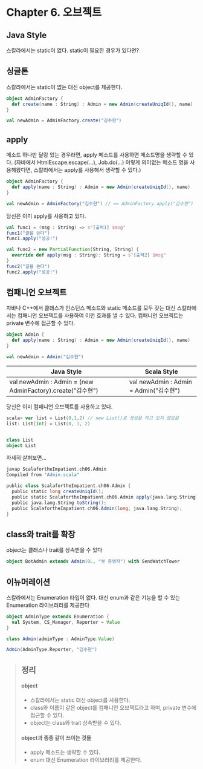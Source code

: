 # Chapter 6. 오브젝트

## Java Style
스칼라에서는 static이 없다. static이 필요한 경우가 있다면?

## 싱글톤
스칼라에서는 static이 없는 대신 object를 제공한다.
```scala
object AdminFactory {
  def create(name : String) : Admin = new Admin(createUniqId(), name)
}

val newAdmin = AdminFactory.create("김수현")
```

## apply
메소드 하나만 달랑 있는 경우라면, apply 메소드를 사용하면 메소드명을 생략할 수 있다.
(자바에서 HtmlEscape.escape(...), Job.do(...) 이렇게 의미없는 메소드 명을 사용해왔다면, 스칼라에서는 apply를 사용해서 생략할 수 있다.)
```scala
object AdminFactory {
  def apply(name : String) : Admin = new Admin(createUniqId(), name)
}

val newAdmin = AdminFactory("김수현") // == AdminFactory.apply("김수현")
```
당신은 이미 apply를 사용하고 있다.
```scala
val func1 = (msg : String) => s"[출력1] $msg"
func1("글을 쓴다")
func1.apply("성공!")

val func2 = new PartialFunction[String, String] {
  override def apply(msg : String): String = s"[출력2] $msg"
}
func2("글을 쓴다")
func2.apply("성공!")

```

## 컴패니언 오브젝트
자바나 C++에서 클래스가 인스턴스 메소드와 static 메소드를 모두 갖는 대신
스칼라에서는 컴패니언 오브젝트를 사용하여 이런 효과를 낼 수 있다.
컴패니언 오브젝트는 private 변수에 접근할 수 있다.
```scala
object Admin {
  def apply(name : String) : Admin = new Admin(createUniqId(), name)
}

val newAdmin = Admin("김수현")
```

| Java Style | Scala Style |
| --- | --- |
| val newAdmin : Admin = (new AdminFactory).create("김수현") | val newAdmin : Admin = Admin("김수현")

당신은 이미 컴패니언 오브젝트를 사용하고 있다.
```scala
scala> var list = List(0,1,2) // new List()로 생성을 하고 있지 않았음
list: List[Int] = List(0, 1, 2)


class List
object List
```
자세히 살펴보면...
```scala
javap ScalafortheImpatient.ch06.Admin
Compiled from "Admin.scala"

public class ScalafortheImpatient.ch06.Admin {
  public static long createUniqId();
  public static ScalafortheImpatient.ch06.Admin apply(java.lang.String);
  public java.lang.String toString();
  public ScalafortheImpatient.ch06.Admin(long, java.lang.String);
}
```

## class와 trait를 확장
object는 클래스나 trait를 상속받을 수 있다
```scala
object BotAdmin extends Admin(0L, "봇 운영자") with SendWatchTower
```

## 이뉴머레이션
스칼라에서는 Enumeration 타입이 없다. 대신 enum과 같은 기능을 할 수 있는 Enumeration 라이브러리를 제공한다
```scala
object AdminType extends Enumeration {
  val System, CS_Manager, Reporter = Value
}

class Admin(adminType : AdminType.Value)

Admin(AdminType.Reporter, "김수현")
```

> ## 정리
> #### object
> * 스칼라에서는 static 대신 object를 사용한다.
> * class와 이름이 같은 object를 컴패니언 오브젝트라고 하며, private 변수에 접근할 수 있다.
> * object는 class와 trait 상속받을 수 있다.
>
> #### object과 종종 같이 쓰이는 것들
> * apply 메소드는 생략할 수 있다.
> * enum 대신 Enumeration 라이브러리를 제공한다.

